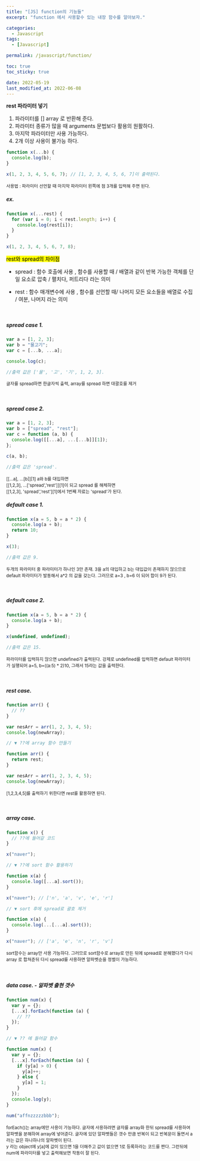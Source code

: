 ```yaml
---
title: "[JS] function의 기능들"
excerpt: "function 에서 사용할수 있는 내장 함수를 알아보자."

categories:
  - Javascript
tags:
  - [Javascript]

permalink: /javascript/function/

toc: true
toc_sticky: true

date: 2022-05-19
last_modified_at: 2022-06-08
---
```


**rest 파라미터 넣기**

1. 파라미터를 [] array 로 반환해 준다.
2. 파라미터 종류가 많을 때 arguments 문법보다 활용의 원활하다.
3. 마지막 파라미터만 사용 가능하다.
4. 2개 이상 사용이 불가능 하다.

```js
function x(...b) {
  console.log(b);
}

x(1, 2, 3, 4, 5, 6, 7); // [1, 2, 3, 4, 5, 6, 7]이 출력된다.
```

<small>사용법 : 파라미터 선언할 때 마지막 파라미터 왼쪽에 점 3개를 입력해 주면 된다.</small>

<h5>ex.</h5>

```js
function x(...rest) {
  for (var i = 0; i < rest.length; i++) {
    console.log(rest[i]);
  }
}

x(1, 2, 3, 4, 5, 6, 7, 8);
```

<mark>rest와 spread의 차이점 </mark>

- spread : 함수 호출에 사용 , 함수를 사용할 때 / 배열과 같이 반복 가능한 객체를 단일 요소로 압축 / 펼치다, 퍼트리다 라는 의미

- rest : 함수 매개변수에 사용 , 함수를 선언할 때/ 나머지 모든 요소들을 배열로 수집 / 여분, 나머지 라는 의미

</small>

<br>

<h5>spread case 1.</h5>

```js
var a = [1, 2, 3];
var b = "물고기";
var c = [...b, ...a];

console.log(c);

//출력 값은 ['물', '고', '기', 1, 2, 3].
```

<small>글자를 spread하면 한글자씩 출력, array를 spread 하면 대괄호를 제거</small>

<br>

<h5>spread case 2.</h5>

```js
var a = [1, 2, 3];
var b = ["spread", "rest"];
var c = function (a, b) {
  console.log([[...a], ...[...b]][1]);
};

c(a, b);

//출력 값은 'spread'.
```

<small>
[[...a], ...[b]][1] a와 b를 대입하면 <br>
[[1,2,3], ...['spread','rest']][1]이 되고 spread 를 해체하면 <br>
[[1,2,3], 'spread','rest'][1]에서 1번째 자료는 'spread'가 된다.
</small>

<br>

<h5>default case 1.</h5>

```js
function x(a = 5, b = a * 2) {
  console.log(a + b);
  return 10;
}

x(3);

//출력 값은 9.
```

<small>두개의 파라미터 중 파라미터가 하나인 3만 존재. 3을 a의 대입하고 b는 대입값이 존재하지 않으므로 default 파라미터가 발동해서 a\*2 의 값을 갖는다. 그러므로 a=3 , b=6 이 되어 합이 9가 된다.</small>

<br>

<h5>default case 2.</h5>

```js
function x(a = 5, b = a * 2) {
  console.log(a + b);
}

x(undefined, undefined);

//출력 값은 15.
```

<small>파라미터를 입력하지 않으면 undefined가 출력된다. 강제로 undefined를 입력하면 default 파라미터가 실행되어 a=5, b=((a:5) \* 2)10, 그래서 15라는 값을 출력한다.</small>

<br>

<h5>rest case.</h5>

```js
function arr() {
  // ??
}

var nesArr = arr(1, 2, 3, 4, 5);
console.log(newArray);

// ▼ ??에 array 함수 만들기

function arr() {
  return rest;
}

var nesArr = arr(1, 2, 3, 4, 5);
console.log(newArray);
```

<small>[1,2,3,4,5]를 출력하기 위한다면 rest를 활용하면 된다.</small>

<br>

<h5>array case.</h5>

```js
function x() {
  // ??에 들어갈 코드
}

x("naver");

// ▼ ??에 sort 함수 활용하기

function x(a) {
  console.log([...a].sort());
}

x("naver"); // ['n', 'a', 'v', 'e', 'r']

// ▼ sort 후에 spread로 괄호 제거

function x(a) {
  console.log(...[...a].sort());
}

x("naver"); // ['a', 'e', 'n', 'r', 'v']
```

<small>sort함수는 array만 사용 가능하다. 그러므로 sort함수로 array로 만든 뒤에 spread로 분해했다가 다시 array 로 합쳐준뒤 다시 spread를 사용하면 알파벳순을 정렬이 가능하다.</small>

<br>

<h5>data case. - 알파벳 출현 갯수</h5>

```js
function num(x) {
  var y = {};
  [...x].forEach(function (a) {
    // ??
  });
}

// ▼ ?? 에 들어갈 함수

function num(x) {
  var y = {};
  [...x].forEach(function (a) {
    if (y[a] > 0) {
      y[a]++;
    } else {
      y[a] = 1;
    }
  });
  console.log(y);
}

num("affnzzzzzbbb");
```

<small>
forEach()는 array에만 사용이 가능하다. 글자에 사용하려면 글자를 array화 한뒤 spread를 사용하여 알파벳을 분해하여 array에 넣어준다. 글자에 있던 알파벳들은 갯수 만큼 반복이 되고 반복문이 돌면서 a라는 값은 하나하나의 알파벳이 된다.
<br>
y 라는 object에 y[a]에 값이 있으면 1을 더해주고 값이 없으면 1로 등록하라는 코드를 짠다.
그런뒤에 num에 파라미터를 넣고 출력해보면 작동이 잘 된다.
</small>

<br>
